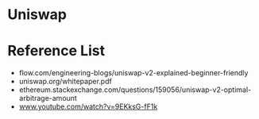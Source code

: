 # Uniswap


# Reference List
* flow.com/engineering-blogs/uniswap-v2-explained-beginner-friendly
* uniswap.org/whitepaper.pdf
* ethereum.stackexchange.com/questions/159056/uniswap-v2-optimal-arbitrage-amount
* www.youtube.com/watch?v=9EKksG-fF1k
